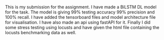 This is my submission for the assignment. I have made a BiLSTM DL model for the task. The model is giving 99% testing accuracy 99% precision and 100% recall. I have added the tensorboard files and model architecture file for visualisation. I have also made an api using fastAPI for it. Finally I did some stress testing using locusts and have given the html file containing the locusts benchmarking data as well.
